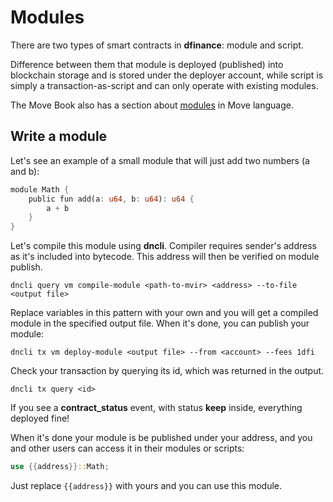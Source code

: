 # Modules

There are two types of smart contracts in **dfinance**: module and script.

Difference between them that module is deployed \(published\) into blockchain storage and is stored under the deployer account, while script is simply a transaction-as-script and can only operate with existing modules.

The Move Book also has a section about [modules](https://move-book.com/chapters/module.html) in Move language.

## Write a module

Let's see an example of a small module that will just add two numbers \(a and b\):

```rust
module Math {
    public fun add(a: u64, b: u64): u64 {
        a + b
    }
}
```

Let's compile this module using **dncli**. Compiler requires sender's address as it's included into bytecode. This address will then be verified on module publish.

```text
dncli query vm compile-module <path-to-mvir> <address> --to-file <output file>
```

Replace variables in this pattern with your own and you will get a compiled module in the specified output file. When it's done, you can publish your module:

```text
dncli tx vm deploy-module <output file> --from <account> --fees 1dfi
```

Check your transaction by querying its id, which was returned in the output.

```text
dncli tx query <id>
```

If you see a **contract\_status** event, with status **keep** inside, everything deployed fine!

When it's done your module is be published under your address, and you and other users can access it in their modules or scripts:

```rust
use {{address}}::Math;
```

Just replace `{{address}}` with yours and you can use this module.

